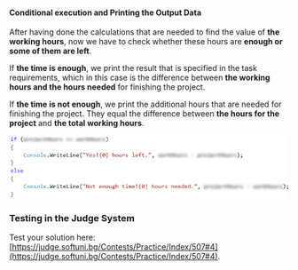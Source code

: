 #### Conditional execution and Printing the Output Data

After having done the calculations that are needed to find the value of **the working hours**, now we have to check whether these hours are **enough or some of them are left**.

If **the time is enough**, we print the result that is specified in the task requirements, which in this case is the difference between **the working hours and the hours needed** for finishing the project. 

If **the time is not enough**, we print the additional hours that are needed for finishing the project. They equal the difference between **the hours for the project** and **the total working hours**.

![](/assets/chapter-3-2-images/05.Firm-03.png)

### Testing in the Judge System

Test your solution here: [https://judge.softuni.bg/Contests/Practice/Index/507#4](https://judge.softuni.bg/Contests/Practice/Index/507#4).
